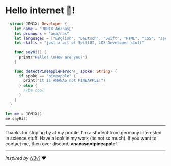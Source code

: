 # Hello internet 👋!
```swift
  struct J0N1X: Developer {
    let name = "J0N1X Ananas🍍"
    let pronouns = "ana/nas"
    let languages = ["English", "Deutsch", "Swift", "HTML", "CSS", "JavaScript"]
    let skills = "just a bit of SwiftUI, iOS Developer stuff"
    
    func sayHi() {
      print("Hello! \nHow are you?")
    }
    
    func detectPineapplePerson(_ spoke: String) {
      if spoke == "pineapple" {
        print("It is ANANAS not PINEAPPLE!")
      } else {
        //be cool
      }
    }
  }

let me = J0N1X()
me.sayHi()
```
***
Thanks for stoping by at my profile. I'm a student from germany interested in science stuff. Have a look in my work (its not so much). If you want to contact me, then over discord; **ananasnotpineapple**!
***
*Inspired by [N3v1](https://github.com/N3v1/N3v1) ❤️*
